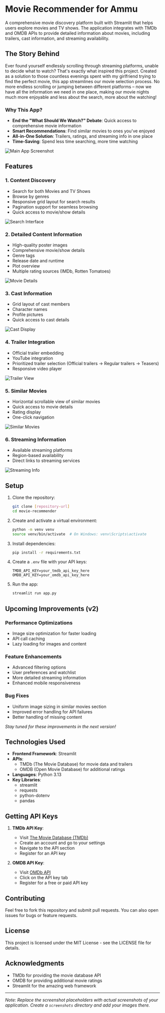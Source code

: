 # Movie Recommender for Ammu

A comprehensive movie discovery platform built with Streamlit that helps users explore movies and TV shows. The application integrates with TMDb and OMDB APIs to provide detailed information about movies, including trailers, cast information, and streaming availability.

## The Story Behind

Ever found yourself endlessly scrolling through streaming platforms, unable to decide what to watch? That's exactly what inspired this project. Created as a solution to those countless evenings spent with my girlfriend trying to find the perfect movie, this app streamlines our movie selection process. No more endless scrolling or jumping between different platforms – now we have all the information we need in one place, making our movie nights much more enjoyable and less about the search, more about the watching!

### Why This App?
- **End the "What Should We Watch?" Debate**: Quick access to comprehensive movie information
- **Smart Recommendations**: Find similar movies to ones you've enjoyed
- **All-in-One Solution**: Trailers, ratings, and streaming info in one place
- **Time-Saving**: Spend less time searching, more time watching

![Main App Screenshot](screenshots/main_app.png)

## Features

### 1. Content Discovery
- Search for both Movies and TV Shows
- Browse by genres
- Responsive grid layout for search results
- Pagination support for seamless browsing
- Quick access to movie/show details

![Search Interface](screenshots/search.png)

### 2. Detailed Content Information
- High-quality poster images
- Comprehensive movie/show details
- Genre tags
- Release date and runtime
- Plot overview
- Multiple rating sources (IMDb, Rotten Tomatoes)

![Movie Details](screenshots/movie_details.png)

### 3. Cast Information
- Grid layout of cast members
- Character names
- Profile pictures
- Quick access to cast details

![Cast Display](screenshots/cast.png)

### 4. Trailer Integration
- Official trailer embedding
- YouTube integration
- Prioritized trailer selection (Official trailers → Regular trailers → Teasers)
- Responsive video player

![Trailer View](screenshots/trailer.png)

### 5. Similar Movies
- Horizontal scrollable view of similar movies
- Quick access to movie details
- Rating display
- One-click navigation

![Similar Movies](screenshots/similar_movies.png)

### 6. Streaming Information
- Available streaming platforms
- Region-based availability
- Direct links to streaming services

![Streaming Info](screenshots/streaming.png)

## Setup

1. Clone the repository:
   ```bash
   git clone [repository-url]
   cd movie-recommender
   ```

2. Create and activate a virtual environment:
   ```bash
   python -m venv venv
   source venv/bin/activate  # On Windows: venv\Scripts\activate
   ```

3. Install dependencies:
   ```bash
   pip install -r requirements.txt
   ```

4. Create a `.env` file with your API keys:
   ```env
   TMDB_API_KEY=your_tmdb_api_key_here
   OMDB_API_KEY=your_omdb_api_key_here
   ```

5. Run the app:
   ```bash
   streamlit run app.py
   ```

## Upcoming Improvements (v2)

### Performance Optimizations
- Image size optimization for faster loading
- API call caching
- Lazy loading for images and content

### Feature Enhancements
- Advanced filtering options
- User preferences and watchlist
- More detailed streaming information
- Enhanced mobile responsiveness

### Bug Fixes
- Uniform image sizing in similar movies section
- Improved error handling for API failures
- Better handling of missing content

*Stay tuned for these improvements in the next version!*

## Technologies Used

- **Frontend Framework**: Streamlit
- **APIs**: 
  - TMDb (The Movie Database) for movie data and trailers
  - OMDB (Open Movie Database) for additional ratings
- **Languages**: Python 3.13
- **Key Libraries**:
  - streamlit
  - requests
  - python-dotenv
  - pandas

## Getting API Keys

1. **TMDb API Key**:
   - Visit [The Movie Database (TMDb)](https://www.themoviedb.org/)
   - Create an account and go to your settings
   - Navigate to the API section
   - Register for an API key

2. **OMDB API Key**:
   - Visit [OMDb API](http://www.omdbapi.com/)
   - Click on the API key tab
   - Register for a free or paid API key

## Contributing

Feel free to fork this repository and submit pull requests. You can also open issues for bugs or feature requests.

## License

This project is licensed under the MIT License - see the LICENSE file for details.

## Acknowledgments

- TMDb for providing the movie database API
- OMDB for providing additional movie ratings
- Streamlit for the amazing web framework

---
*Note: Replace the screenshot placeholders with actual screenshots of your application. Create a `screenshots` directory and add your images there.*
